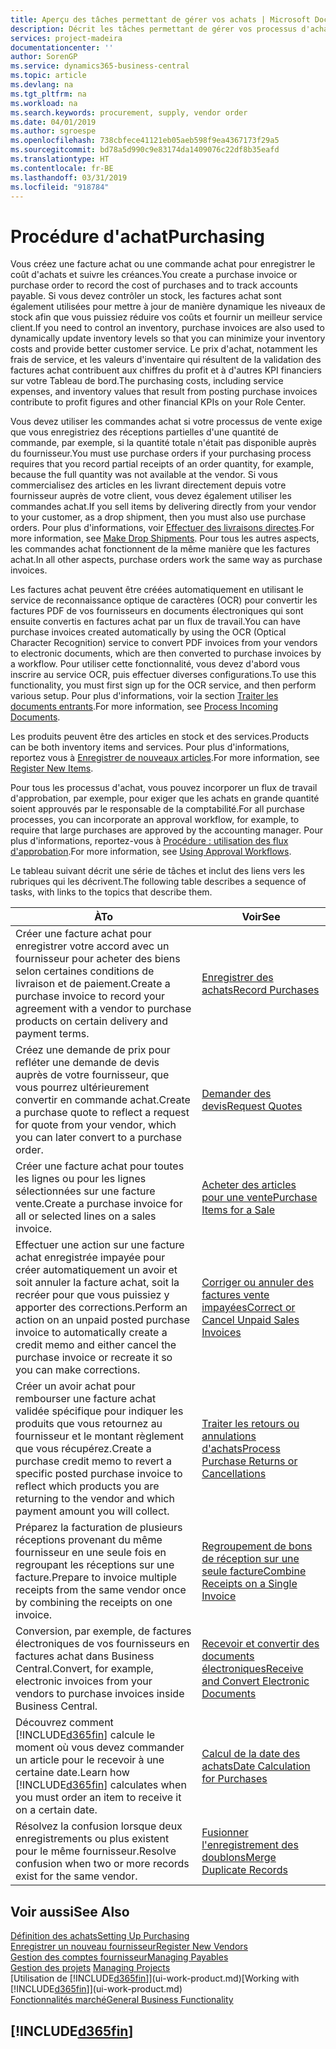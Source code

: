 ```yaml
---
title: Aperçu des tâches permettant de gérer vos achats | Microsoft Docs
description: Décrit les tâches permettant de gérer vos processus d'achat ou d'approvisionnement, y compris le fonctionnement des factures achat et des commandes achat.
services: project-madeira
documentationcenter: ''
author: SorenGP
ms.service: dynamics365-business-central
ms.topic: article
ms.devlang: na
ms.tgt_pltfrm: na
ms.workload: na
ms.search.keywords: procurement, supply, vendor order
ms.date: 04/01/2019
ms.author: sgroespe
ms.openlocfilehash: 738cbfece41121eb05aeb598f9ea4367173f29a5
ms.sourcegitcommit: bd78a5d990c9e83174da1409076c22df8b35eafd
ms.translationtype: HT
ms.contentlocale: fr-BE
ms.lasthandoff: 03/31/2019
ms.locfileid: "918784"
---
```

# <a name="purchasing"></a><span data-ttu-id="c011f-103">Procédure d'achat</span><span class="sxs-lookup"><span data-stu-id="c011f-103">Purchasing</span></span>
<span data-ttu-id="c011f-104">Vous créez une facture achat ou une commande achat pour enregistrer le coût d'achats et suivre les créances.</span><span class="sxs-lookup"><span data-stu-id="c011f-104">You create a purchase invoice or purchase order to record the cost of purchases and to track accounts payable.</span></span> <span data-ttu-id="c011f-105">Si vous devez contrôler un stock, les factures achat sont également utilisées pour mettre à jour de manière dynamique les niveaux de stock afin que vous puissiez réduire vos coûts et fournir un meilleur service client.</span><span class="sxs-lookup"><span data-stu-id="c011f-105">If you need to control an inventory, purchase invoices are also used to dynamically update inventory levels so that you can minimize your inventory costs and provide better customer service.</span></span> <span data-ttu-id="c011f-106">Le prix d'achat, notamment les frais de service, et les valeurs d'inventaire qui résultent de la validation des factures achat contribuent aux chiffres du profit et à d'autres KPI financiers sur votre Tableau de bord.</span><span class="sxs-lookup"><span data-stu-id="c011f-106">The purchasing costs, including service expenses, and inventory values that result from posting purchase invoices contribute to profit figures and other financial KPIs on your Role Center.</span></span>

<span data-ttu-id="c011f-107">Vous devez utiliser les commandes achat si votre processus de vente exige que vous enregistriez des réceptions partielles d'une quantité de commande, par exemple, si la quantité totale n'était pas disponible auprès du fournisseur.</span><span class="sxs-lookup"><span data-stu-id="c011f-107">You must use purchase orders if your purchasing process requires that you record partial receipts of an order quantity, for example, because the full quantity was not available at the vendor.</span></span> <span data-ttu-id="c011f-108">Si vous commercialisez des articles en les livrant directement depuis votre fournisseur auprès de votre client, vous devez également utiliser les commandes achat.</span><span class="sxs-lookup"><span data-stu-id="c011f-108">If you sell items by delivering directly from your vendor to your customer, as a drop shipment, then you must also use purchase orders.</span></span> <span data-ttu-id="c011f-109">Pour plus d'informations, voir [Effectuer des livraisons directes](sales-how-drop-shipment.md).</span><span class="sxs-lookup"><span data-stu-id="c011f-109">For more information, see [Make Drop Shipments](sales-how-drop-shipment.md).</span></span> <span data-ttu-id="c011f-110">Pour tous les autres aspects, les commandes achat fonctionnent de la même manière que les factures achat.</span><span class="sxs-lookup"><span data-stu-id="c011f-110">In all other aspects, purchase orders work the same way as purchase invoices.</span></span>

<span data-ttu-id="c011f-111">Les factures achat peuvent être créées automatiquement en utilisant le service de reconnaissance optique de caractères (OCR) pour convertir les factures PDF de vos fournisseurs en documents électroniques qui sont ensuite convertis en factures achat par un flux de travail.</span><span class="sxs-lookup"><span data-stu-id="c011f-111">You can have purchase invoices created automatically by using the OCR (Optical Character Recognition) service to convert PDF invoices from your vendors to electronic documents, which are then converted to purchase invoices by a workflow.</span></span> <span data-ttu-id="c011f-112">Pour utiliser cette fonctionnalité, vous devez d'abord vous inscrire au service OCR, puis effectuer diverses configurations.</span><span class="sxs-lookup"><span data-stu-id="c011f-112">To use this functionality, you must first sign up for the OCR service, and then perform various setup.</span></span> <span data-ttu-id="c011f-113">Pour plus d'informations, voir la section [Traiter les documents entrants](across-process-income-documents.md).</span><span class="sxs-lookup"><span data-stu-id="c011f-113">For more information, see [Process Incoming Documents](across-process-income-documents.md).</span></span>      

<span data-ttu-id="c011f-114">Les produits peuvent être des articles en stock et des services.</span><span class="sxs-lookup"><span data-stu-id="c011f-114">Products can be both inventory items and services.</span></span> <span data-ttu-id="c011f-115">Pour plus d'informations, reportez vous à [Enregistrer de nouveaux articles](inventory-how-register-new-items.md).</span><span class="sxs-lookup"><span data-stu-id="c011f-115">For more information, see [Register New Items](inventory-how-register-new-items.md).</span></span>

<span data-ttu-id="c011f-116">Pour tous les processus d'achat, vous pouvez incorporer un flux de travail d'approbation, par exemple, pour exiger que les achats en grande quantité soient approuvés par le responsable de la comptabilité.</span><span class="sxs-lookup"><span data-stu-id="c011f-116">For all purchase processes, you can incorporate an approval workflow, for example, to require that large purchases are approved by the accounting manager.</span></span> <span data-ttu-id="c011f-117">Pour plus d'informations, reportez-vous à [Procédure : utilisation des flux d'approbation](across-how-use-approval-workflows.md).</span><span class="sxs-lookup"><span data-stu-id="c011f-117">For more information, see [Using Approval Workflows](across-how-use-approval-workflows.md).</span></span>

<span data-ttu-id="c011f-118">Le tableau suivant décrit une série de tâches et inclut des liens vers les rubriques qui les décrivent.</span><span class="sxs-lookup"><span data-stu-id="c011f-118">The following table describes a sequence of tasks, with links to the topics that describe them.</span></span>

| <span data-ttu-id="c011f-119">À</span><span class="sxs-lookup"><span data-stu-id="c011f-119">To</span></span> | <span data-ttu-id="c011f-120">Voir</span><span class="sxs-lookup"><span data-stu-id="c011f-120">See</span></span> |
| --- | --- |
| <span data-ttu-id="c011f-121">Créer une facture achat pour enregistrer votre accord avec un fournisseur pour acheter des biens selon certaines conditions de livraison et de paiement.</span><span class="sxs-lookup"><span data-stu-id="c011f-121">Create a purchase invoice to record your agreement with a vendor to purchase products on certain delivery and payment terms.</span></span> |[<span data-ttu-id="c011f-122">Enregistrer des achats</span><span class="sxs-lookup"><span data-stu-id="c011f-122">Record Purchases</span></span>](purchasing-how-record-purchases.md) |
|<span data-ttu-id="c011f-123">Créez une demande de prix pour refléter une demande de devis auprès de votre fournisseur, que vous pourrez ultérieurement convertir en commande achat.</span><span class="sxs-lookup"><span data-stu-id="c011f-123">Create a purchase quote to reflect a request for quote from your vendor, which you can later convert to a purchase order.</span></span>|[<span data-ttu-id="c011f-124">Demander des devis</span><span class="sxs-lookup"><span data-stu-id="c011f-124">Request Quotes</span></span>](purchasing-how-request-quotes.md)|
| <span data-ttu-id="c011f-125">Créer une facture achat pour toutes les lignes ou pour les lignes sélectionnées sur une facture vente.</span><span class="sxs-lookup"><span data-stu-id="c011f-125">Create a purchase invoice for all or selected lines on a sales invoice.</span></span> |[<span data-ttu-id="c011f-126">Acheter des articles pour une vente</span><span class="sxs-lookup"><span data-stu-id="c011f-126">Purchase Items for a Sale</span></span>](purchasing-how-purchase-products-sale.md) |
| <span data-ttu-id="c011f-127">Effectuer une action sur une facture achat enregistrée impayée pour créer automatiquement un avoir et soit annuler la facture achat, soit la recréer pour que vous puissiez y apporter des corrections.</span><span class="sxs-lookup"><span data-stu-id="c011f-127">Perform an action on an unpaid posted purchase invoice to automatically create a credit memo and either cancel the purchase invoice or recreate it so you can make corrections.</span></span> |[<span data-ttu-id="c011f-128">Corriger ou annuler des factures vente impayées</span><span class="sxs-lookup"><span data-stu-id="c011f-128">Correct or Cancel Unpaid Sales Invoices</span></span>](purchasing-how-correct-cancel-unpaid-purchase-invoices.md) |
| <span data-ttu-id="c011f-129">Créer un avoir achat pour rembourser une facture achat validée spécifique pour indiquer les produits que vous retournez au fournisseur et le montant règlement que vous récupérez.</span><span class="sxs-lookup"><span data-stu-id="c011f-129">Create a purchase credit memo to revert a specific posted purchase invoice to reflect which products you are returning to the vendor and which payment amount you will collect.</span></span> |[<span data-ttu-id="c011f-130">Traiter les retours ou annulations d'achats</span><span class="sxs-lookup"><span data-stu-id="c011f-130">Process Purchase Returns or Cancellations</span></span>](purchasing-how-register-new-vendors.md) |
|<span data-ttu-id="c011f-131">Préparez la facturation de plusieurs réceptions provenant du même fournisseur en une seule fois en regroupant les réceptions sur une facture.</span><span class="sxs-lookup"><span data-stu-id="c011f-131">Prepare to invoice multiple receipts from the same vendor once by combining the receipts on one invoice.</span></span>|[<span data-ttu-id="c011f-132">Regroupement de bons de réception sur une seule facture</span><span class="sxs-lookup"><span data-stu-id="c011f-132">Combine Receipts on a Single Invoice</span></span>](purchasing-how-to-combine-receipts.md)|
|<span data-ttu-id="c011f-133">Conversion, par exemple, de factures électroniques de vos fournisseurs en factures achat dans Business Central.</span><span class="sxs-lookup"><span data-stu-id="c011f-133">Convert, for example, electronic invoices from your vendors to purchase invoices inside Business Central.</span></span>|[<span data-ttu-id="c011f-134">Recevoir et convertir des documents électroniques</span><span class="sxs-lookup"><span data-stu-id="c011f-134">Receive and Convert Electronic Documents</span></span>](purchasing-how-to-receive-and-convert-electronic-documents.md)|
| <span data-ttu-id="c011f-135">Découvrez comment [!INCLUDE[d365fin](includes/d365fin_md.md)] calcule le moment où vous devez commander un article pour le recevoir à une certaine date.</span><span class="sxs-lookup"><span data-stu-id="c011f-135">Learn how [!INCLUDE[d365fin](includes/d365fin_md.md)] calculates when you must order an item to receive it on a certain date.</span></span>|[<span data-ttu-id="c011f-136">Calcul de la date des achats</span><span class="sxs-lookup"><span data-stu-id="c011f-136">Date Calculation for Purchases</span></span>](purchasing-date-calculation-for-purchases.md)|
|<span data-ttu-id="c011f-137">Résolvez la confusion lorsque deux enregistrements ou plus existent pour le même fournisseur.</span><span class="sxs-lookup"><span data-stu-id="c011f-137">Resolve confusion when two or more records exist for the same vendor.</span></span>|[<span data-ttu-id="c011f-138">Fusionner l'enregistrement des doublons</span><span class="sxs-lookup"><span data-stu-id="c011f-138">Merge Duplicate Records</span></span>](sales-how-merge-duplicate-records.md)|

## <a name="see-also"></a><span data-ttu-id="c011f-139">Voir aussi</span><span class="sxs-lookup"><span data-stu-id="c011f-139">See Also</span></span>
[<span data-ttu-id="c011f-140">Définition des achats</span><span class="sxs-lookup"><span data-stu-id="c011f-140">Setting Up Purchasing</span></span>](purchasing-setup-purchasing.md)  
[<span data-ttu-id="c011f-141">Enregistrer un nouveau fournisseur</span><span class="sxs-lookup"><span data-stu-id="c011f-141">Register New Vendors</span></span>](purchasing-how-register-new-vendors.md)  
[<span data-ttu-id="c011f-142">Gestion des comptes fournisseur</span><span class="sxs-lookup"><span data-stu-id="c011f-142">Managing Payables</span></span>](payables-manage-payables.md)  
<span data-ttu-id="c011f-143">[Gestion des projets](projects-manage-projects.md)  </span><span class="sxs-lookup"><span data-stu-id="c011f-143">[Managing Projects](projects-manage-projects.md)  </span></span>  
<span data-ttu-id="c011f-144">[Utilisation de [!INCLUDE[d365fin](includes/d365fin_md.md)]](ui-work-product.md)</span><span class="sxs-lookup"><span data-stu-id="c011f-144">[Working with [!INCLUDE[d365fin](includes/d365fin_md.md)]](ui-work-product.md)</span></span>  
[<span data-ttu-id="c011f-145">Fonctionnalités marché</span><span class="sxs-lookup"><span data-stu-id="c011f-145">General Business Functionality</span></span>](ui-across-business-areas.md)

## [!INCLUDE[d365fin](includes/free_trial_md.md)]  
